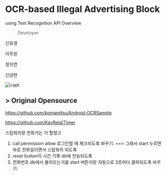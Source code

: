 # OCR-based Illegal Advertising Block
using Text Recognition API Overview

> Developer

 신유경

 이주원

 정지연

 신성현


![capt](https://user-images.githubusercontent.com/48276522/58680281-1c0c0080-83a2-11e9-856c-727d740f77fc.PNG)



## > Original Opensource

https://github.com/komamitsu/Android-OCRSample

https://github.com/KayReid/Timer


스탑워치랑 전화거는 거 합쳤고
1. call permission allow 로그인할 때 체크되도록 바꾸기.  ==> 그래서 start 누르면 바로 전화걸리면서 스탑워치 되도록
2. reset button이 시간 기록 db에 전송되도록 
3. 전화번호 db에서 불러오는거를 start 버튼이랑 자동으로 3초마다 클릭되도록 바꾸기.

